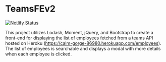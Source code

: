 # TeamsFEv2
[![Netlify Status](https://api.netlify.com/api/v1/badges/d68890f5-f35b-41f5-b6dc-029d5fb15461/deploy-status)](https://app.netlify.com/sites/upbeat-archimedes-e02880/deploys)


This project utilizes Lodash, Moment, jQuery, and Bootstrap to create a front-end for displaying the list of employees fetched from a teams API hosted on Heroku (https://calm-gorge-86980.herokuapp.com/employees). The list of employees is searchable and displays a modal with more details when each employee is clicked.
